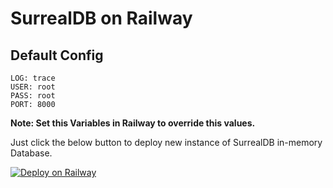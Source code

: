 # SurrealDB on Railway

## Default Config

    LOG: trace
    USER: root
    PASS: root
    PORT: 8000

**Note: Set this Variables in Railway to override this values.**

Just click the below button to deploy new instance of SurrealDB in-memory Database.

[![Deploy on Railway](https://railway.app/button.svg)](https://railway.app/template/s7psqH?referralCode=tINlEw)
